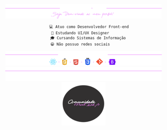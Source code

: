 <div align="center">
  <img src="bannergithub2.png"/>
</div>
<div align="center">
    
          💻 Atuo como Desenvolvedor Front-end 
          📱 Estudando UI/UX Designer         
          🎓 Cursando Sistemas de Informação  
          😁 Não possuo redes sociais         
     
</div>

 <div align="center">
  <img src="toolsgithub2.png" alt="Banner GitHub"/>
</div>

<div align='center'>
   <img src="wpplink.png" title ='Comunidade Front-End' />
</div>

<div align='center'>
  <a href="https://chat.whatsapp.com/Grevl2thNpw7lKYjtJJmxk">
    <img src="LOGO CF circle.png" title ='Comunidade Front-End' height="140"/>
  </a>
</div>



